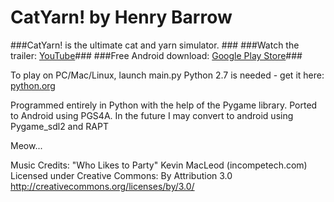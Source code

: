 # CatYarn! by Henry Barrow

###CatYarn! is the ultimate cat and yarn simulator. ###
###Watch the trailer: [YouTube](https://youtu.be/_bG-5ydRdsY)###
###Free Android download: [Google Play Store](https://play.google.com/store/apps/details?id=com.catyarn.program)###

To play on PC/Mac/Linux, launch main.py
Python 2.7 is needed - get it here: [python.org](https://www.python.org/downloads/)

Programmed entirely in Python with the help of the Pygame library. Ported to Android using PGS4A. In the future I may convert to android using Pygame_sdl2 and RAPT

Meow...

Music Credits:
"Who Likes to Party" Kevin MacLeod (incompetech.com) 
Licensed under Creative Commons: By Attribution 3.0
http://creativecommons.org/licenses/by/3.0/
